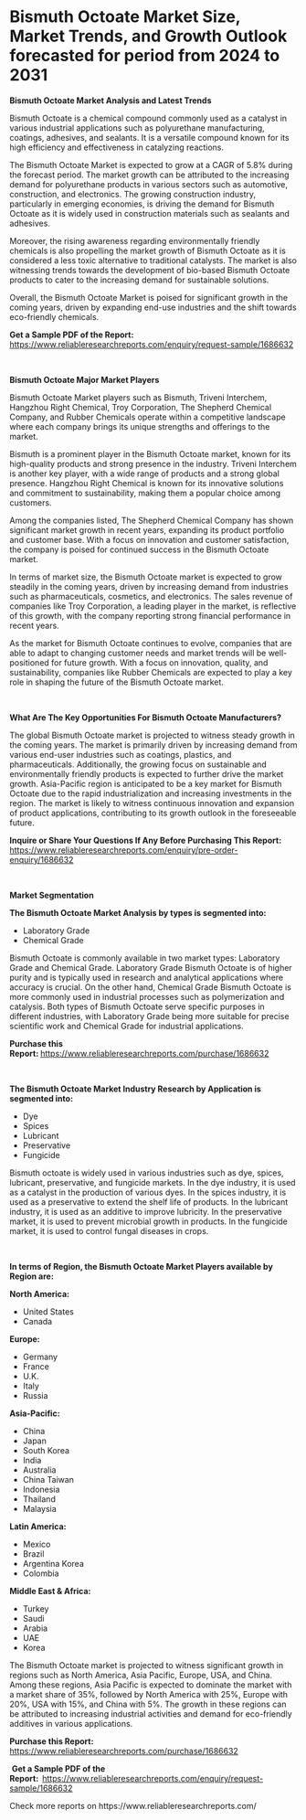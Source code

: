 <p><h1>Bismuth Octoate Market Size, Market Trends, and Growth Outlook forecasted for period from 2024 to 2031</h1></p><p><strong>Bismuth Octoate Market Analysis and Latest Trends</strong></p>
<p><p>Bismuth Octoate is a chemical compound commonly used as a catalyst in various industrial applications such as polyurethane manufacturing, coatings, adhesives, and sealants. It is a versatile compound known for its high efficiency and effectiveness in catalyzing reactions.</p><p>The Bismuth Octoate Market is expected to grow at a CAGR of 5.8% during the forecast period. The market growth can be attributed to the increasing demand for polyurethane products in various sectors such as automotive, construction, and electronics. The growing construction industry, particularly in emerging economies, is driving the demand for Bismuth Octoate as it is widely used in construction materials such as sealants and adhesives.</p><p>Moreover, the rising awareness regarding environmentally friendly chemicals is also propelling the market growth of Bismuth Octoate as it is considered a less toxic alternative to traditional catalysts. The market is also witnessing trends towards the development of bio-based Bismuth Octoate products to cater to the increasing demand for sustainable solutions.</p><p>Overall, the Bismuth Octoate Market is poised for significant growth in the coming years, driven by expanding end-use industries and the shift towards eco-friendly chemicals.</p></p>
<p><strong>Get a Sample PDF of the Report:&nbsp;</strong> <a href="https://www.reliableresearchreports.com/enquiry/request-sample/1686632">https://www.reliableresearchreports.com/enquiry/request-sample/1686632</a></p>
<p>&nbsp;</p>
<p><strong>Bismuth Octoate Major Market Players</strong></p>
<p><p>Bismuth Octoate Market players such as Bismuth, Triveni Interchem, Hangzhou Right Chemical, Troy Corporation, The Shepherd Chemical Company, and Rubber Chemicals operate within a competitive landscape where each company brings its unique strengths and offerings to the market.</p><p>Bismuth is a prominent player in the Bismuth Octoate market, known for its high-quality products and strong presence in the industry. Triveni Interchem is another key player, with a wide range of products and a strong global presence. Hangzhou Right Chemical is known for its innovative solutions and commitment to sustainability, making them a popular choice among customers.</p><p>Among the companies listed, The Shepherd Chemical Company has shown significant market growth in recent years, expanding its product portfolio and customer base. With a focus on innovation and customer satisfaction, the company is poised for continued success in the Bismuth Octoate market.</p><p>In terms of market size, the Bismuth Octoate market is expected to grow steadily in the coming years, driven by increasing demand from industries such as pharmaceuticals, cosmetics, and electronics. The sales revenue of companies like Troy Corporation, a leading player in the market, is reflective of this growth, with the company reporting strong financial performance in recent years.</p><p>As the market for Bismuth Octoate continues to evolve, companies that are able to adapt to changing customer needs and market trends will be well-positioned for future growth. With a focus on innovation, quality, and sustainability, companies like Rubber Chemicals are expected to play a key role in shaping the future of the Bismuth Octoate market.</p></p>
<p>&nbsp;</p>
<p><strong>What Are The Key Opportunities For Bismuth Octoate Manufacturers?</strong></p>
<p><p>The global Bismuth Octoate market is projected to witness steady growth in the coming years. The market is primarily driven by increasing demand from various end-user industries such as coatings, plastics, and pharmaceuticals. Additionally, the growing focus on sustainable and environmentally friendly products is expected to further drive the market growth. Asia-Pacific region is anticipated to be a key market for Bismuth Octoate due to the rapid industrialization and increasing investments in the region. The market is likely to witness continuous innovation and expansion of product applications, contributing to its growth outlook in the foreseeable future.</p></p>
<p><strong>Inquire or Share Your Questions If Any Before Purchasing This Report:</strong> <a href="https://www.reliableresearchreports.com/enquiry/pre-order-enquiry/1686632">https://www.reliableresearchreports.com/enquiry/pre-order-enquiry/1686632</a></p>
<p>&nbsp;</p>
<p><strong>Market Segmentation</strong></p>
<p><strong>The Bismuth Octoate Market Analysis by types is segmented into:</strong></p>
<p><ul><li>Laboratory Grade</li><li>Chemical Grade</li></ul></p>
<p><p>Bismuth Octoate is commonly available in two market types: Laboratory Grade and Chemical Grade. Laboratory Grade Bismuth Octoate is of higher purity and is typically used in research and analytical applications where accuracy is crucial. On the other hand, Chemical Grade Bismuth Octoate is more commonly used in industrial processes such as polymerization and catalysis. Both types of Bismuth Octoate serve specific purposes in different industries, with Laboratory Grade being more suitable for precise scientific work and Chemical Grade for industrial applications.</p></p>
<p><strong>Purchase this Report:&nbsp;</strong><a href="https://www.reliableresearchreports.com/purchase/1686632">https://www.reliableresearchreports.com/purchase/1686632</a></p>
<p>&nbsp;</p>
<p><strong>The Bismuth Octoate Market Industry Research by Application is segmented into:</strong></p>
<p><ul><li>Dye</li><li>Spices</li><li>Lubricant</li><li>Preservative</li><li>Fungicide</li></ul></p>
<p><p>Bismuth octoate is widely used in various industries such as dye, spices, lubricant, preservative, and fungicide markets. In the dye industry, it is used as a catalyst in the production of various dyes. In the spices industry, it is used as a preservative to extend the shelf life of products. In the lubricant industry, it is used as an additive to improve lubricity. In the preservative market, it is used to prevent microbial growth in products. In the fungicide market, it is used to control fungal diseases in crops.</p></p>
<p>&nbsp;</p>
<p><strong>In terms of Region, the Bismuth Octoate Market Players available by Region are:</strong></p>
<p>
    <p> <strong> North America: </strong>
        <ul>
            <li>United States</li>
            <li>Canada</li>
        </ul>
        </p> 
    <p> <strong> Europe: </strong>
        <ul>
            <li>Germany</li>
            <li>France</li>
            <li>U.K.</li>
            <li>Italy</li>
            <li>Russia</li>
        </ul>
        </p> 
    <p> <strong> Asia-Pacific: </strong>
        <ul>
            <li>China</li>
            <li>Japan</li>
            <li>South Korea</li>
            <li>India</li>
            <li>Australia</li>
            <li>China Taiwan</li>
            <li>Indonesia</li>
            <li>Thailand</li>
            <li>Malaysia</li>
        </ul>
        </p> 
    <p> <strong> Latin America: </strong>
        <ul>
            <li>Mexico</li>
            <li>Brazil</li>
            <li>Argentina Korea</li>
            <li>Colombia</li>
        </ul>
        </p> 
    <p> <strong> Middle East & Africa: </strong>
        <ul>
            <li>Turkey</li>
            <li>Saudi</li>
            <li>Arabia</li>
            <li>UAE</li>
            <li>Korea</li>
        </ul>
    </p>
    </p>
<p><p>The Bismuth Octoate market is projected to witness significant growth in regions such as North America, Asia Pacific, Europe, USA, and China. Among these regions, Asia Pacific is expected to dominate the market with a market share of 35%, followed by North America with 25%, Europe with 20%, USA with 15%, and China with 5%. The growth in these regions can be attributed to increasing industrial activities and demand for eco-friendly additives in various applications.</p></p>
<p><strong>Purchase this Report: </strong><a href="https://www.reliableresearchreports.com/purchase/1686632">https://www.reliableresearchreports.com/purchase/1686632</a></p>
<p>&nbsp;<strong>Get a Sample PDF of the Report:&nbsp;&nbsp;</strong><a href="https://www.reliableresearchreports.com/enquiry/request-sample/1686632">https://www.reliableresearchreports.com/enquiry/request-sample/1686632</a></p>
<p><strong></strong></p>
<p>Check more reports on https://www.reliableresearchreports.com/</p>